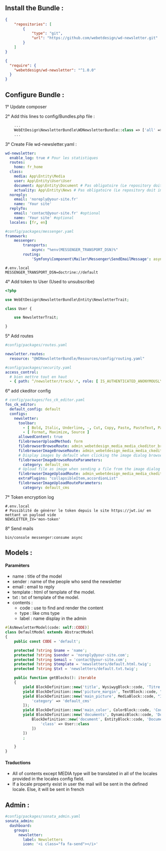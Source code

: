 ## Install the Bundle :
```json
{
    "repositories": [
        {
            "type": "git",
            "url": "https://github.com/webetdesign/wd-newsletter.git"
        }
    ]
}
```
```json
{
  "require": {
    "webetdesign/wd-newsletter": "^1.0.0"
  }
}
```

## Configure Bundle : 

1° Update composer

2° Add this lines to config/Bundles.php file : 
```php
    ...
    WebEtDesign\NewsletterBundle\WDNewsletterBundle::class => ['all' => true],
    ...
```
3° Create File wd-newsletter.yaml : 
```yaml
wd-newsletter:
  enable_log: true # Pour les statistiques
  routes:
    home: fr_home
  class:
    media: App\Entity\Media
    user: App\Entity\User\User
    document: App\Entity\Document # Pas obligatoire (Le repository doit implémenter ContentCollectionRepositoryInterface)
    actuality: App\Entity\News # Pas obligatoire (Le repository doit implémenter ContentCollectionRepositoryInterface)
  noreply:
    email: 'noreply@your-site.fr'
    name: 'Your site'
  replyTo:
    email: 'contact@your-site.fr' #optional
    name: 'Your site' #optional
  locales: [fr, en]
```
````yaml
#config/packages/messenger.yaml
framework:
    messenger:
        transports:
            async: "%env(MESSENGER_TRANSPORT_DSN)%"
        routing:
            'Symfony\Component\Mailer\Messenger\SendEmailMessage': async
````
````dotenv
#.env.local
MESSENGER_TRANSPORT_DSN=doctrine://default
````
4° Add token to User (Used to unsubscribe)

```php
<?php 

use WebEtDesign\NewsletterBundle\Entity\NewsletterTrait;

class User {

    use NewsletterTrait;

}
```
5° Add routes
````yaml
#config/packages/routes.yaml

newsletter.routes:
  resource: "@WDNewsletterBundle/Resources/config/routing.yaml"

````
````yaml
#config/packages/security.yaml
access_control:
  # bien mettre tout en haut
  - { path: ^/newsletter/track/.*, role: [ IS_AUTHENTICATED_ANONYMOUSLY ] }
````

6° add ckeditor config
```yaml
# config/packages/fos_ck_editor.yaml
fos_ck_editor:
  default_config: default
  configs:
    newsletter:
      toolbar:
        - [ Bold, Italic, Underline, -, Cut, Copy, Paste, PasteText, PasteFromWord, -, Undo, Redo, -, BackgroundColor, TextColor, -, NumberedList, BulletedList, -, Outdent, Indent, -, JustifyLeft, JustifyCenter, JustifyRight, JustifyBlock, -, Blockquote, -, Image, Link, Unlink, Table ]
        - [ Format, Maximize, Source ]
      allowedContent: true
      filebrowserUploadMethod: form
      filebrowserBrowseRoute: admin_webetdesign_media_media_ckeditor_browser
      filebrowserImageBrowseRoute: admin_webetdesign_media_media_ckeditor_browser
      # Display images by default when clicking the image dialog browse button
      filebrowserImageBrowseRouteParameters:
        category: default_cms
      # Upload file as image when sending a file from the image dialog
      filebrowserImageUploadRoute: admin_webetdesign_media_media_ckeditor_upload
      extraPlugins: "collapsibleItem,accordionList"
      filebrowserImageUploadRouteParameters:
        category: default_cms
```

7° Token encryption log
`````dotenv
#.env.local
# Possiblité de générer le token depuis le site https://jwt.io/ en mettant un payload vide
NEWSLETTER_IV='mon-token'
`````

8° Send mails 
````shell
bin/console messenger:consume async
````
## Models : 

#### Paramèters

- name : title of the model 
- sender : name of the people who send the newsletter
- email : email to reply 
- template : html of template of the model.
- txt : txt of template of the model.
- contents :
    - code : use to find and render the content
    - type : like cms type
    - label : name display in the admin

````php
#[AsNewsletterModel(code: self::CODE)]
class DefaultModel extends AbstractModel
{
    public const CODE = 'default';

    protected ?string $name = 'name';
    protected ?string $sender = 'noreply@your-site.com';
    protected ?string $email = 'contact@your-site.com';
    protected ?string $template = 'newsletters/default.html.twig';
    protected ?string $txt = 'newsletters/default.txt.twig';

    public function getBlocks(): iterable
    {
        yield BlockDefinition::new('title', WysiwygBlock::code, 'Titre');
        yield BlockDefinition::new('picture_margin', TextBlock::code, "Marge de l'image");
        yield BlockDefinition::new('main_picture', MediaBlock::code, "Image de la newsletter")->setFormOptions([
            'category' => 'default_cms'
        ]);
        yield BlockDefinition::new('main_color', ColorBlock::code, 'Couleur principale');
        yield BlockDefinition::new('documents', DynamicBlock::code, 'Documents')->setAvailableBlocks([
            BlockDefinition::new('document', EntityBlock::code, 'Document')->setFormOptions([
                'class' => User::class
            ])
        ])
        ;

    }
}
````
#### Traductions

- All of contents except MEDIA type will be translated in all of the locales provided in the locales config field.
- If a locale property  exist in user the mail will be sent in the defined locale. Else, it will be sent in french    

## Admin : 

```yaml
#config/packages/sonata_admin.yaml
sonata_admin:
  dashboard:
    groups:
      newsletter:
        label: Newsletters
        icon: '<i class="fa fa-send"></i>'
```
